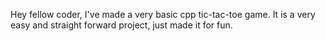 Hey fellow coder, 
I've made a very basic cpp tic-tac-toe game.
It is a very easy and straight forward project, just made it for fun.
